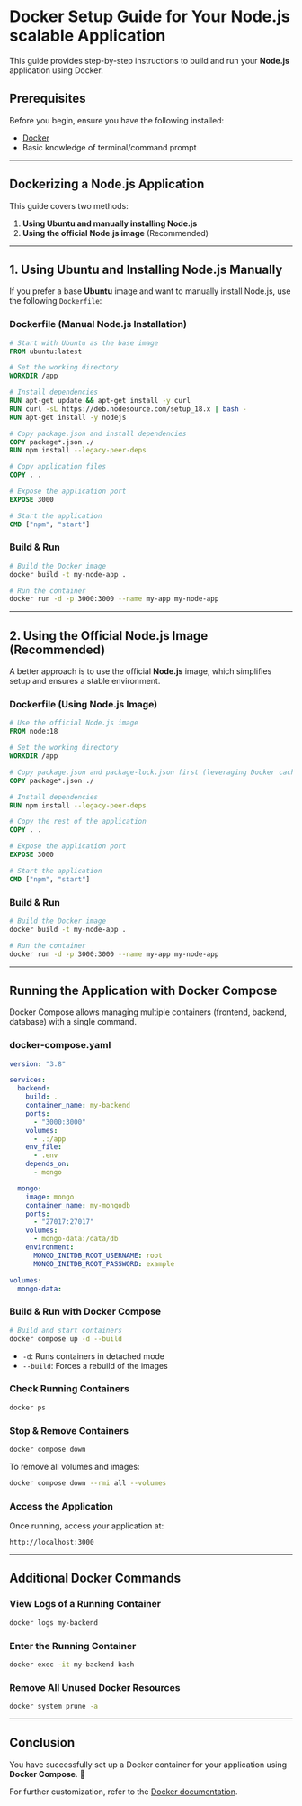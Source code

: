 # Docker Setup Guide for Your Node.js scalable Application

This guide provides step-by-step instructions to build and run your **Node.js** application using Docker.

## Prerequisites

Before you begin, ensure you have the following installed:

- [Docker](https://www.docker.com/get-started)
- Basic knowledge of terminal/command prompt

---

## **Dockerizing a Node.js Application**

This guide covers two methods:

1. **Using Ubuntu and manually installing Node.js**
2. **Using the official Node.js image** (Recommended)

---

## **1. Using Ubuntu and Installing Node.js Manually**

If you prefer a base **Ubuntu** image and want to manually install Node.js, use the following `Dockerfile`:

### **Dockerfile (Manual Node.js Installation)**

```dockerfile
# Start with Ubuntu as the base image
FROM ubuntu:latest

# Set the working directory
WORKDIR /app

# Install dependencies
RUN apt-get update && apt-get install -y curl
RUN curl -sL https://deb.nodesource.com/setup_18.x | bash -
RUN apt-get install -y nodejs

# Copy package.json and install dependencies
COPY package*.json ./
RUN npm install --legacy-peer-deps

# Copy application files
COPY . .

# Expose the application port
EXPOSE 3000

# Start the application
CMD ["npm", "start"]
```

### **Build & Run**

```sh
# Build the Docker image
docker build -t my-node-app .

# Run the container
docker run -d -p 3000:3000 --name my-app my-node-app
```

---

## **2. Using the Official Node.js Image (Recommended)**

A better approach is to use the official **Node.js** image, which simplifies setup and ensures a stable environment.

### **Dockerfile (Using Node.js Image)**

```dockerfile
# Use the official Node.js image
FROM node:18

# Set the working directory
WORKDIR /app

# Copy package.json and package-lock.json first (leveraging Docker cache)
COPY package*.json ./

# Install dependencies
RUN npm install --legacy-peer-deps

# Copy the rest of the application
COPY . .

# Expose the application port
EXPOSE 3000

# Start the application
CMD ["npm", "start"]
```

### **Build & Run**

```sh
# Build the Docker image
docker build -t my-node-app .

# Run the container
docker run -d -p 3000:3000 --name my-app my-node-app
```

---

## **Running the Application with Docker Compose**

Docker Compose allows managing multiple containers (frontend, backend, database) with a single command.

### **docker-compose.yaml**

```yaml
version: "3.8"

services:
  backend:
    build: .
    container_name: my-backend
    ports:
      - "3000:3000"
    volumes:
      - .:/app
    env_file:
      - .env
    depends_on:
      - mongo

  mongo:
    image: mongo
    container_name: my-mongodb
    ports:
      - "27017:27017"
    volumes:
      - mongo-data:/data/db
    environment:
      MONGO_INITDB_ROOT_USERNAME: root
      MONGO_INITDB_ROOT_PASSWORD: example

volumes:
  mongo-data:
```

### **Build & Run with Docker Compose**

```sh
# Build and start containers
docker compose up -d --build
```

- `-d`: Runs containers in detached mode
- `--build`: Forces a rebuild of the images

### **Check Running Containers**

```sh
docker ps
```

### **Stop & Remove Containers**

```sh
docker compose down
```

To remove all volumes and images:

```sh
docker compose down --rmi all --volumes
```

### **Access the Application**

Once running, access your application at:

```
http://localhost:3000
```

---

## **Additional Docker Commands**

### **View Logs of a Running Container**

```sh
docker logs my-backend
```

### **Enter the Running Container**

```sh
docker exec -it my-backend bash
```

### **Remove All Unused Docker Resources**

```sh
docker system prune -a
```

---

## **Conclusion**

You have successfully set up a Docker container for your application using **Docker Compose**. 🚀

For further customization, refer to the [Docker documentation](https://docs.docker.com/).
